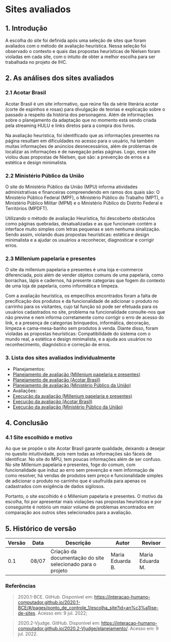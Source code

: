 # Sites avaliados

## 1. Introdução
A escolha do site foi definida após uma seleção de sites que foram avaliados com o método de avaliação heurística. Nessa seleção foi observado o contexto e quais das propostas heurísticas de Nielsen foram violadas em cada site, com o intuito de obter a melhor escolha para ser trabalhada no projeto de IHC. 

## 2. As análises dos sites avaliados 

### 2.1 Acotar Brasil

Acotar Brasil é um site informativo, que reúne fãs da série literária acotar (corte de espinhos e rosas) para divulgação de teorias e explicação sobre o passado a respeito da história dos personagens. Além de informações sobre o planejamento da adaptação que no momento está sendo criada pela streaming HULU e links diretos para a compra dos livros.

Na avaliação heurística, foi identificado que as informações presentes na página resultam em dificuldades no acesso para o usuário, há também muitas informações de anúncios desnecessários, além de problemas de localizar as informações e de navegação pelas páginas. Logo, esse site violou duas propostas de Nielsen, que são: a prevenção de erros e a estética e design minimalista. 

### 2.2  Ministério Público da União

O site do Ministério Público da União (MPU) informa atividades administrativas e financeiras compreendendo em ramos dos quais são: O Ministério Público Federal (MPF), o Ministério Público do Trabalho (MPT), o Ministério Público Militar (MPM) e o Ministério Público do Distrito Federal e Territórios (MPDFT).

Utilizando o método de avaliação Heurística, foi descoberto obstáculos como páginas quebradas, desatualizadas e as que funcionam contém a interface muito simples com letras pequenas e sem nenhuma sinalização. Sendo assim, violando duas propostas heurísticas: estética e design minimalista e a ajudar os usuários a reconhecer, diagnosticar e corrigir erros.  

### 2.3 Millenium papelaria e presentes

O site da millenium papelaria e presentes é uma loja e-commerce diferenciada, pois além de vender objetos comuns de uma papelaria, como borrachas, lápis e cadernos, há presente categorias que fogem do contexto de uma loja de papelaria, como informática e limpeza.
 
Com a avaliação heurística, os empecilhos encontrados foram a falta de precificação dos produtos e da funcionalidade de adicionar o produto no carrinho para os visitantes, cujo tal função só pode ser efetuada para os usuários cadastrados no site, problema na funcionalidade consulte-nos que não previne e nem informa corretamente como corrigir o erro de acesso do link, e a presença de categorias brinquedos, informática, decoração, limpeza e cama-mesa-banho sem produtos à venda. Diante disso, foram violadas as propostas heurísticas: Compatibilidade do sistema com o mundo real, a estética e design minimalista, e a ajuda aos usuários no reconhecimento, diagnóstico e correção de erros.

### 3. Lista dos sites avaliados individualmente
- Planejamentos:
- [Planejamento de avaliação (Millenium papelaria e presentes)](https://drive.google.com/file/d/1tE_1C41LWJJJgd2hmMojthyK11ZQZfW6/view?usp=sharing)
- [Planejamento de avaliação (Acotar Brasil)](https://drive.google.com/file/d/117qa5OC6w6dnHJaWZ6IxjbuWveMSvCp9/view?usp=sharing)  
- [Planejamento de avaliação (Ministério Público da União)](https://drive.google.com/file/d/1-pux6wwpEBDuPMRSMl4ZTySj7SK0w_sl/view?usp=sharing)
- Avaliações:
- [Execução da avaliação (Millenium papelaria e presentes)](https://drive.google.com/file/d/1AklC6fGaDgkAENBAZ5LfeUz__IdHloA1/view?usp=sharing)
- [Execução da avaliação (Acotar Brasil)](https://drive.google.com/file/d/1ktXZXmUu2jqC-AEgwXw8Sae2rqwlOmrE/view?usp=sharing)  
- [Execução da avaliação (Ministério Público da União)](https://drive.google.com/file/d/1BIJrNHNBIG2641TElJlrBCqUfh2zB045/view?usp=sharing)

## 4. Conclusão

### 4.1 Site escolhido e motivo
Ao que se propõe o site Acotar Brasil garante qualidade, deixando a desejar no quesito intuitividade, pois nem todas as informações são fáceis de identificar. No site do MPU, tem poucas informações além de ser confuso. No site Millenium papelaria e presentes, foge do comum, com funcionalidade que induz ao erro sem prevenção e nem informação de como resolver, há vendas de produtos sem preço e funcionalidade simples de adicionar o produto no carrinho que é usufruída para apenas os cadastrados com exigência de dados sigilosos.

Portanto, o site escolhido é o Millenium papelaria e presentes. O motivo da escolha, foi por apresentar mais violações nas propostas heurísticas e por conseguinte é notório um maior volume de problemas encontrados em comparação aos outros sites selecionados para a avaliação. 

## 5. Histórico de versão

| Versão    | Data | Descrição                 |         Autor | Revisor |
|-----------|------|---------------------------|---------------|---------|
| 0.1 | 08/07 | Criação da documentação do site selecionado para o projeto | Maria Eduarda B. | Maria Eduarda M. |

### Referências

> 2020.1-BCE. GitHub. Disponível em: https://interacao-humano-computador.github.io/2020.1-BCE/#/pages/ponto_de_controle_1/escolha_site?id=an%c3%a1lise-de-sites. Acesso em: 9 jul. 2022;

> 2020.2-Vjudge. GitHub. Disponível em: https://interacao-humano-computador.github.io/2020.2-Vjudge/planejamento/. Acesso em: 9 jul. 2022.



